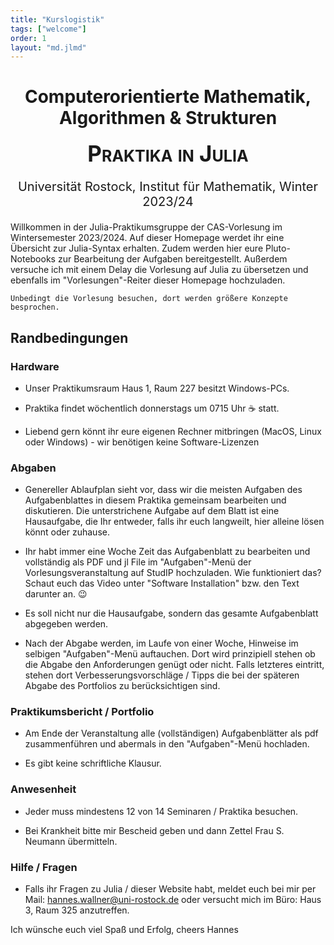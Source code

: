 ```yaml
---
title: "Kurslogistik"
tags: ["welcome"]
order: 1
layout: "md.jlmd"
---
```



<h1 style="text-align:center">
		Computerorientierte Mathematik, Algorithmen & Strukturen
</h1>
<div style="text-align:center">
    <p style="font-weight:bold; font-size: 35px; font-variant: small-caps; margin: 0px">
        Praktika in  Julia
    </p>
    <p style="font-size: 20px;">
        Universität Rostock, Institut für Mathematik, Winter 2023/24<br>
    </p>
</div>


Willkommen in der Julia-Praktikumsgruppe der CAS-Vorlesung im Wintersemester 2023/2024. Auf dieser Homepage werdet ihr eine Übersicht
zur Julia-Syntax erhalten. Zudem werden hier eure Pluto-Notebooks zur Bearbeitung der Aufgaben bereitgestellt. Außerdem versuche ich mit einem Delay die Vorlesung auf Julia zu übersetzen und ebenfalls im "Vorlesungen"-Reiter dieser Homepage hochzuladen.

~~~
Unbedingt die Vorlesung besuchen, dort werden größere Konzepte besprochen.
~~~

## Randbedingungen

### Hardware
- Unser Praktikumsraum Haus 1, Raum 227 besitzt Windows-PCs. 

- Praktika findet wöchentlich donnerstags um 0715 Uhr ☕️ statt.

- Liebend gern könnt ihr eure eigenen Rechner mitbringen (MacOS, Linux oder Windows) - wir benötigen keine Software-Lizenzen

### Abgaben 
- Genereller Ablaufplan sieht vor, dass wir die meisten Aufgaben des Aufgabenblattes in diesem Praktika gemeinsam bearbeiten und diskutieren. Die unterstrichene Aufgabe auf dem Blatt ist eine Hausaufgabe, die Ihr entweder, falls ihr euch langweilt, hier alleine lösen könnt oder zuhause. 

- Ihr habt immer eine Woche Zeit das Aufgabenblatt zu bearbeiten und vollständig als PDF und jl File im "Aufgaben"-Menü der Vorlesungsveranstaltung auf StudIP hochzuladen. Wie funktioniert das? Schaut euch das Video unter "Software Installation" bzw. den Text darunter an. 😉

- Es soll nicht nur die Hausaufgabe, sondern das gesamte Aufgabenblatt abgegeben werden.

- Nach der Abgabe werden, im Laufe von einer Woche, Hinweise im selbigen "Aufgaben"-Menü auftauchen. Dort wird prinzipiell stehen ob die Abgabe den Anforderungen genügt oder nicht. Falls letzteres eintritt, stehen dort Verbesserungsvorschläge / Tipps die bei der späteren Abgabe des Portfolios zu berücksichtigen sind.

### Praktikumsbericht / Portfolio

- Am Ende der Veranstaltung alle (vollständigen) Aufgabenblätter als pdf zusammenführen und abermals in den "Aufgaben"-Menü hochladen.

- Es gibt keine schriftliche Klausur.
### Anwesenheit
- Jeder muss mindestens 12 von 14 Seminaren / Praktika besuchen.

- Bei Krankheit bitte mir Bescheid geben und dann Zettel Frau S. Neumann übermitteln.

### Hilfe / Fragen 
- Falls ihr Fragen zu Julia / dieser Website habt, meldet euch bei mir per Mail: [hannes.wallner@uni-rostock.de](mailto:hannes.wallner@uni-rostock.de) oder versucht mich im Büro: Haus 3, Raum 325 anzutreffen.

Ich wünsche euch viel Spaß und Erfolg,
cheers Hannes
